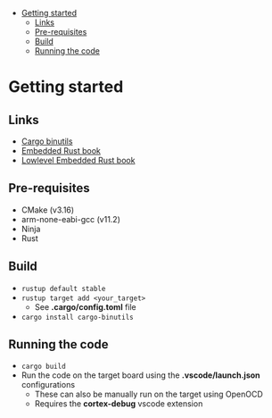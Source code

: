 - [Getting started](#getting-started)
  - [Links](#links)
  - [Pre-requisites](#pre-requisites)
  - [Build](#build)
  - [Running the code](#running-the-code)

# Getting started

## Links

- [Cargo binutils](https://github.com/rust-embedded/cargo-binutils)
- [Embedded Rust book](https://doc.rust-lang.org/stable/embedded-book/)
- [Lowlevel Embedded Rust book](https://docs.rust-embedded.org/embedonomicon/)

## Pre-requisites

- CMake (v3.16)
- arm-none-eabi-gcc (v11.2)
- Ninja
- Rust

## Build

- `rustup default stable`
- `rustup target add <your_target>`
  - See **.cargo/config.toml** file
- `cargo install cargo-binutils`

## Running the code

- `cargo build`
- Run the code on the target board using the **.vscode/launch.json** configurations
  - These can also be manually run on the target using OpenOCD
  - Requires the **cortex-debug** vscode extension
